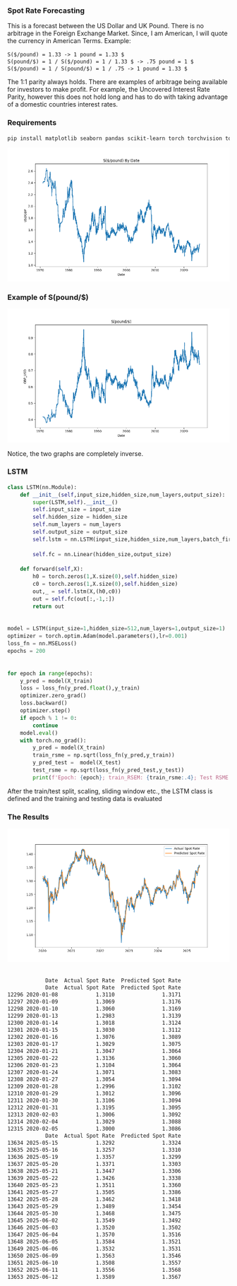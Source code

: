### Spot Rate Forecasting
This is a forecast between the US Dollar and UK Pound. There is no arbitrage in the Foreign Exchange Market. Since, I am American, I will quote the currency in American Terms. Example: 
```text
S($/pound) = 1.33 -> 1 pound = 1.33 $
S(pound/$) = 1 / S($/pound) = 1 / 1.33 $ -> .75 pound = 1 $
S($/pound) = 1 / S(pound/$) = 1 / .75 -> 1 pound = 1.33 $
```

The 1:1 parity always holds. There are examples of arbitrage being available for investors to make profit. For example, the Uncovered Interest Rate Parity, however this does not hold long and has to do with taking advantage of a domestic countries interest rates.

### Requirements
```bash
pip install matplotlib seaborn pandas scikit-learn torch torchvision torchaudio numpy fred
```

![Spot_Rate_USDGBP](images/spotrate.png)

### Example of S(pound/$)
![Spot_Rate_GBP](images/sportrate_GBPUSD.png)

Notice, the two graphs are completely inverse.

### LSTM
```python
class LSTM(nn.Module):
    def __init__(self,input_size,hidden_size,num_layers,output_size):
        super(LSTM,self).__init__()
        self.input_size = input_size
        self.hidden_size = hidden_size
        self.num_layers = num_layers
        self.output_size = output_size
        self.lstm = nn.LSTM(input_size,hidden_size,num_layers,batch_first=True)
        
        self.fc = nn.Linear(hidden_size,output_size)
        
    def forward(self,X):
        h0 = torch.zeros(1,X.size(0),self.hidden_size)
        c0 = torch.zeros(1,X.size(0),self.hidden_size)
        out,_ = self.lstm(X,(h0,c0))
        out = self.fc(out[:,-1,:])
        return out


model = LSTM(input_size=1,hidden_size=512,num_layers=1,output_size=1)
optimizer = torch.optim.Adam(model.parameters(),lr=0.001)
loss_fn = nn.MSELoss()
epochs = 200


for epoch in range(epochs):
    y_pred = model(X_train)
    loss = loss_fn(y_pred.float(),y_train)
    optimizer.zero_grad()
    loss.backward()
    optimizer.step()
    if epoch % 1 != 0:
        continue
    model.eval()
    with torch.no_grad():
        y_pred = model(X_train)
        train_rsme = np.sqrt(loss_fn(y_pred,y_train))
        y_pred_test =  model(X_test)
        test_rsme = np.sqrt(loss_fn(y_pred_test,y_test))
        print(f'Epoch: {epoch}; train_RSEM: {train_rsme:.4}; Test RSME: {test_rsme:.4}')
```

After the train/test split, scaling, sliding window etc., the LSTM class is defined and the training and testing data is evaluated

### The Results

![predicted_vs_actual_spot_rate](images/predicted_vs_actual_SpotRate.png)

```text

            Date  Actual Spot Rate  Predicted Spot Rate
            Date  Actual Spot Rate  Predicted Spot Rate
12296 2020-01-08            1.3110               1.3171
12297 2020-01-09            1.3069               1.3176
12298 2020-01-10            1.3060               1.3169
12299 2020-01-13            1.2983               1.3139
12300 2020-01-14            1.3018               1.3124
12301 2020-01-15            1.3030               1.3112
12302 2020-01-16            1.3076               1.3089
12303 2020-01-17            1.3029               1.3075
12304 2020-01-21            1.3047               1.3064
12305 2020-01-22            1.3136               1.3060
12306 2020-01-23            1.3104               1.3064
12307 2020-01-24            1.3071               1.3083
12308 2020-01-27            1.3054               1.3094
12309 2020-01-28            1.2996               1.3102
12310 2020-01-29            1.3012               1.3096
12311 2020-01-30            1.3106               1.3094
12312 2020-01-31            1.3195               1.3095
12313 2020-02-03            1.3006               1.3092
12314 2020-02-04            1.3029               1.3088
12315 2020-02-05            1.3000               1.3086
            Date  Actual Spot Rate  Predicted Spot Rate
13634 2025-05-15            1.3292               1.3324
13635 2025-05-16            1.3257               1.3310
13636 2025-05-19            1.3357               1.3299
13637 2025-05-20            1.3371               1.3303
13638 2025-05-21            1.3447               1.3306
13639 2025-05-22            1.3426               1.3338
13640 2025-05-23            1.3511               1.3360
13641 2025-05-27            1.3505               1.3386
13642 2025-05-28            1.3462               1.3418
13643 2025-05-29            1.3489               1.3454
13644 2025-05-30            1.3468               1.3475
13645 2025-06-02            1.3549               1.3492
13646 2025-06-03            1.3520               1.3502
13647 2025-06-04            1.3570               1.3516
13648 2025-06-05            1.3584               1.3521
13649 2025-06-06            1.3532               1.3531
13650 2025-06-09            1.3563               1.3546
13651 2025-06-10            1.3508               1.3557
13652 2025-06-11            1.3556               1.3568
13653 2025-06-12            1.3589               1.3567


```












